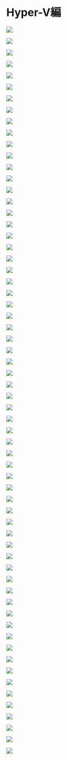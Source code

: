 # Hyper-V編




![](./images/hyper-v/001.png)


![](./images/hyper-v/002.png)


![](./images/hyper-v/003.png)


![](./images/hyper-v/004.png)


![](./images/hyper-v/005.png)


![](./images/hyper-v/006.png)


![](./images/hyper-v/007.png)


![](./images/hyper-v/008.png)


![](./images/hyper-v/009.png)


![](./images/hyper-v/010.png)


![](./images/hyper-v/011.png)


![](./images/hyper-v/012.png)


![](./images/hyper-v/013.png)


![](./images/hyper-v/014.png)


![](./images/hyper-v/015.png)


![](./images/hyper-v/016.png)


![](./images/hyper-v/017.png)


![](./images/hyper-v/018.png)


![](./images/hyper-v/019.png)


![](./images/hyper-v/020.png)


![](./images/hyper-v/021.png)


![](./images/hyper-v/022.png)


![](./images/hyper-v/023.png)


![](./images/hyper-v/024.png)


![](./images/hyper-v/025.png)


![](./images/hyper-v/026.png)


![](./images/hyper-v/027.png)


![](./images/hyper-v/028.png)


![](./images/hyper-v/029.png)


![](./images/hyper-v/030.png)


![](./images/hyper-v/031.png)


![](./images/hyper-v/032.png)


![](./images/hyper-v/033.png)


![](./images/hyper-v/034.png)


![](./images/hyper-v/035.png)


![](./images/hyper-v/036.png)


![](./images/hyper-v/037.png)


![](./images/hyper-v/038.png)


![](./images/hyper-v/039.png)


![](./images/hyper-v/040.png)


![](./images/hyper-v/041.png)


![](./images/hyper-v/042.png)


![](./images/hyper-v/043.png)


![](./images/hyper-v/044.png)


![](./images/hyper-v/045.png)


![](./images/hyper-v/046.png)


![](./images/hyper-v/047.png)


![](./images/hyper-v/048.png)


![](./images/hyper-v/049.png)


![](./images/hyper-v/050.png)


![](./images/hyper-v/051.png)


![](./images/hyper-v/052.png)


![](./images/hyper-v/053.png)


![](./images/hyper-v/054.png)


![](./images/hyper-v/055.png)


![](./images/hyper-v/056.png)


![](./images/hyper-v/057.png)


![](./images/hyper-v/058.png)


![](./images/hyper-v/059.png)


![](./images/hyper-v/060.png)


![](./images/hyper-v/061.png)


![](./images/hyper-v/062.png)


![](./images/hyper-v/063.png)


![](./images/hyper-v/064.png)
